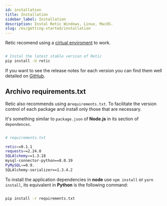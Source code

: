 ```yaml
---
id: installation
title: Installation
sidebar_label: Installation
description: Instal Retic Windows, Linux, MacOS.
slug: /es/getting-started/installation
---
```


Retic recomend using a [cirtual enviroment](./virtual-environments) to work.

```bash

# Instal the latest stable version of Retic
pip install -U retic

```

If you want to see the release notes for each version you can find them well detailed on [GitHub](https://github.com/reticpy/retic/releases).

## Archivo requirements.txt

Retic also recommends using a``requirements.txt``. To facilitate the version control of each package and install only those that are necessary.

It's something similar to ``package.json`` of **Node.js** in its section of ``dependences``.


```bash

# requirements.txt

retic==0.1.1
requests==2.24.0
SQLAlchemy==1.3.18
mysql-connector-python==8.0.19
PyMySQL==0.9.
SQLAlchemy-serializer==1.3.4.2

```

To install the application dependencies in **node** use ``npm install`` or ``yarn install``, its equivalent in **Python** is the following command:

```bash

pip install -r requirements.txt

```

